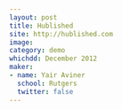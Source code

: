```yaml
---
layout: post
title: Hublished
site: http://hublished.com
image:
category: demo 
whichdd: December 2012
maker:
- name: Yair Aviner
  school: Rutgers
  twitter: false
---
```


